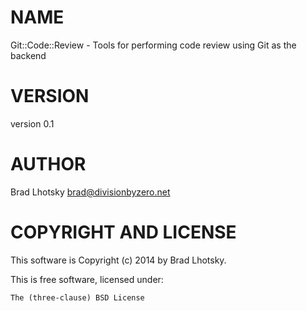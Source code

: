 # NAME

Git::Code::Review - Tools for performing code review using Git as the backend

# VERSION

version 0.1

# AUTHOR

Brad Lhotsky <brad@divisionbyzero.net>

# COPYRIGHT AND LICENSE

This software is Copyright (c) 2014 by Brad Lhotsky.

This is free software, licensed under:

    The (three-clause) BSD License
